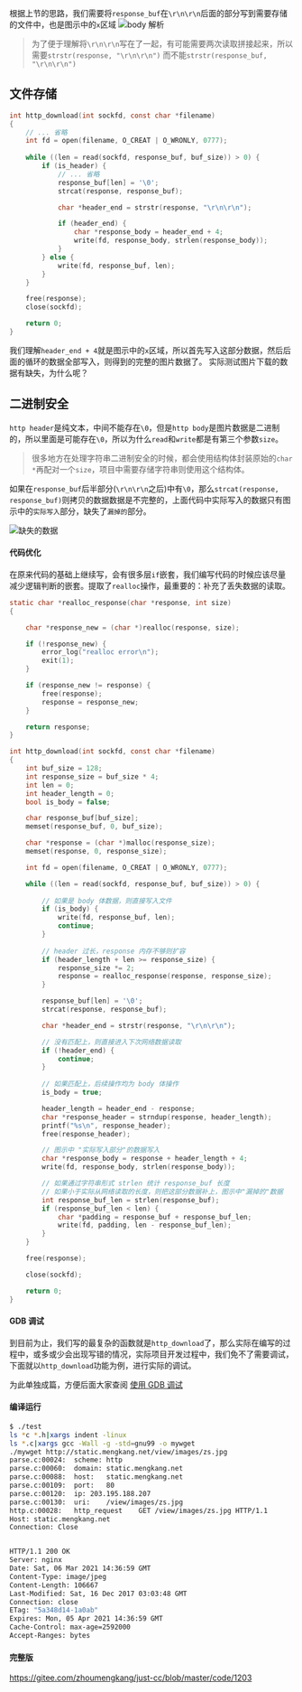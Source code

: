 根据上节的思路，我们需要将`response_buf`在`\r\n\r\n`后面的部分写到需要存储的文件中，也是图示中的`x`区域
![body 解析](../img/12/http-02.jpg)

> 为了便于理解将`\r\n\r\n`写在了一起，有可能需要两次读取拼接起来，所以需要`strstr(response, "\r\n\r\n")` 而不能`strstr(response_buf, "\r\n\r\n")`

## 文件存储
```c
int http_download(int sockfd, const char *filename)
{
    // ... 省略
	int fd = open(filename, O_CREAT | O_WRONLY, 0777);
	
	while ((len = read(sockfd, response_buf, buf_size)) > 0) {
		if (is_header) {
			// ... 省略
			response_buf[len] = '\0';
			strcat(response, response_buf);

			char *header_end = strstr(response, "\r\n\r\n");

			if (header_end) {
				char *response_body = header_end + 4;
				write(fd, response_body, strlen(response_body));
			}
		} else {
			write(fd, response_buf, len);
		}
	}

	free(response);
	close(sockfd);

	return 0;
}
```
我们理解`header_end + 4`就是图示中的`x`区域，所以首先写入这部分数据，然后后面的循环的数据全部写入，则得到的完整的图片数据了。
实际测试图片下载的数据有缺失，为什么呢？

## 二进制安全

`http header`是纯文本，中间不能存在`\0`，但是`http body`是图片数据是二进制的，所以里面是可能存在`\0`，所以为什么`read`和`write`都是有第三个参数`size`。

> 很多地方在处理字符串二进制安全的时候，都会使用结构体封装原始的`char *`再配对一个`size`，项目中需要存储字符串则使用这个结构体。

如果在`response_buf`后半部分(`\r\n\r\n`之后)中有`\0`，那么`strcat(response, response_buf)`则拷贝的数据数据是不完整的，上面代码中实际写入的数据只有图示中的`实际写入`部分，缺失了`漏掉的`部分。

![缺失的数据](../img/12/http-03.jpg)

#### 代码优化

在原来代码的基础上继续写，会有很多层`if`嵌套，我们编写代码的时候应该尽量减少逻辑判断的嵌套。提取了`realloc`操作，最重要的：补充了丢失数据的读取。
```c
static char *realloc_response(char *response, int size)
{

	char *response_new = (char *)realloc(response, size);

	if (!response_new) {
		error_log("realloc error\n");
		exit(1);
	}

	if (response_new != response) {
		free(response);
		response = response_new;
	}

	return response;
}

int http_download(int sockfd, const char *filename)
{
	int buf_size = 128;
	int response_size = buf_size * 4;
	int len = 0;
	int header_length = 0;
	bool is_body = false;

	char response_buf[buf_size];
	memset(response_buf, 0, buf_size);

	char *response = (char *)malloc(response_size);
	memset(response, 0, response_size);

	int fd = open(filename, O_CREAT | O_WRONLY, 0777);

	while ((len = read(sockfd, response_buf, buf_size)) > 0) {
        
        // 如果是 body 体数据，则直接写入文件
		if (is_body) {
			write(fd, response_buf, len);
			continue;
		}
        
        // header 过长，response 内存不够则扩容
		if (header_length + len >= response_size) {
			response_size *= 2;
			response = realloc_response(response, response_size);
		}

		response_buf[len] = '\0';
		strcat(response, response_buf);

		char *header_end = strstr(response, "\r\n\r\n");

        // 没有匹配上，则直接进入下次网络数据读取
		if (!header_end) {
			continue;
		}
		
        // 如果匹配上，后续操作均为 body 体操作
		is_body = true;

		header_length = header_end - response;
		char *response_header = strndup(response, header_length);
		printf("%s\n", response_header);
		free(response_header);

        // 图示中 "实际写入部分"的数据写入
		char *response_body = response + header_length + 4;
		write(fd, response_body, strlen(response_body));

        // 如果通过字符串形式 strlen 统计 response_buf 长度
        // 如果小于实际从网络读取的长度，则把这部分数据补上，图示中"漏掉的"数据
		int response_buf_len = strlen(response_buf);
		if (response_buf_len < len) {
			char *padding = response_buf + response_buf_len;
			write(fd, padding, len - response_buf_len);
		}
	}

	free(response);

	close(sockfd);

	return 0;
}
```
#### GDB 调试
到目前为止，我们写的最复杂的函数就是`http_download`了，那么实际在编写的过程中，或多或少会出现写错的情况，实际项目开发过程中，我们免不了需要调试，下面就以`http_download`功能为例，进行实际的调试。

为此单独成篇，方便后面大家查阅 [使用 GDB 调试](#/20/02-gdb)

#### 编译运行
```bash
$ ./test
ls *c *.h|xargs indent -linux
ls *.c|xargs gcc -Wall -g -std=gnu99 -o mywget
./mywget http://static.mengkang.net/view/images/zs.jpg
parse.c:00024:	scheme:	http
parse.c:00060:	domain:	static.mengkang.net
parse.c:00088:	host:	static.mengkang.net
parse.c:00109:	port:	80
parse.c:00120:	ip:	203.195.188.207
parse.c:00130:	uri:	/view/images/zs.jpg
http.c:00028:	http_request	GET /view/images/zs.jpg HTTP/1.1
Host: static.mengkang.net
Connection: Close


HTTP/1.1 200 OK
Server: nginx
Date: Sat, 06 Mar 2021 14:36:59 GMT
Content-Type: image/jpeg
Content-Length: 106667
Last-Modified: Sat, 16 Dec 2017 03:03:48 GMT
Connection: close
ETag: "5a348d14-1a0ab"
Expires: Mon, 05 Apr 2021 14:36:59 GMT
Cache-Control: max-age=2592000
Accept-Ranges: bytes
```
#### 完整版
https://gitee.com/zhoumengkang/just-cc/blob/master/code/1203